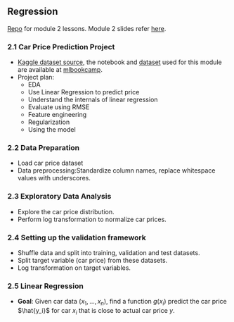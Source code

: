 ## Regression
[Repo](https://github.com/DataTalksClub/machine-learning-zoomcamp/blob/master/02-regression/) for module 2 lessons. Module 2 slides refer [here](https://www.slideshare.net/AlexeyGrigorev/ml-zoomcamp-2-slides).

### 2.1 Car Price Prediction Project
* [Kaggle dataset source](https://www.kaggle.com/datasets/CooperUnion/cardataset), the notebook and [dataset](https://raw.githubusercontent.com/alexeygrigorev/mlbookcamp-code/refs/heads/master/chapter-02-car-price/data.csv) used for this module are available at [mlbookcamp](https://github.com/alexeygrigorev/mlbookcamp-code/tree/master/chapter-02-car-price). 
* Project plan:
    * EDA
    * Use Linear Regression to predict price
    * Understand the internals of linear regression
    * Evaluate using RMSE
    * Feature engineering
    * Regularization
    * Using the model

### 2.2 Data Preparation
* Load car price dataset
* Data preprocessing:Standardize column names, replace whitespace values with underscores.

### 2.3 Exploratory Data Analysis
* Explore the car price distribution.
* Perform log transformation to normalize car prices.

### 2.4 Setting up the validation framework
* Shuffle data and split into training, validation and test datasets.
* Split target variable (car price) from these datasets.
* Log transformation on target variables.

### 2.5 Linear Regression
* **Goal**: Given car data $(x_1, \ldots, x_n)$, find a function $g(x_i)$ predict the car price $\hat{y_i}$ for car $x_i$ that is close to actual car price $y$.
